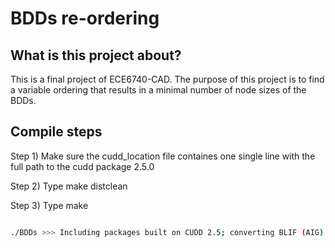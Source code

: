 # BDDs re-ordering


## What is this project about?
This is a final project of ECE6740-CAD. The purpose of this project is to find a variable ordering that results in a minimal number of node sizes of the BDDs.




## Compile steps
Step 1)
Make sure the cudd_location file containes one single line with the full path to the cudd package 2.5.0

Step 2)
Type make distclean

Step 3) 
Type make

```bash

./BDDs >>> Including packages built on CUDD 2.5; converting BLIF (AIG) into BDDs w.r.t to input variable order defined in BLIF

```
